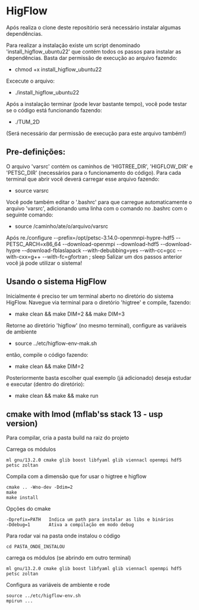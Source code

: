 # HigFlow
Após realiza o clone deste repositório será necessário instalar algumas dependências. 

Para realizar a instalação existe um script denominado 'install_higflow_ubuntu22' que contém todos os passos para instalar as dependências.
Basta dar permissão de execução ao arquivo fazendo:

* chmod +x install_higflow_ubuntu22

Excecute o arquivo:

* ./install_higflow_ubuntu22

Após a instalação terminar (pode levar bastante tempo), você pode testar se o código está funcionando fazendo:

* ./TUM_2D

(Será necessário dar permissão de execução para este arquivo também!)

## Pre-definições:

O arquivo 'varsrc' contém os caminhos de 'HIGTREE_DIR', 'HIGFLOW_DIR' e 'PETSC_DIR' (necessários para o funcionamento do código). Para cada terminal que abrir você deverá carregar esse arquivo fazendo:

* source varsrc

Você pode também editar o '.bashrc' para que carregue automaticamente o arquivo 'varsrc', adicionando uma linha com o comando no .bashrc com o seguinte comando:

* source /caminho/ate/o/arquivo/varsrc


Após re./configure --prefix=/opt/petsc-3.14.0-openmnpi-hypre-hdf5 --PETSC_ARCH=x86_64 --download-openmpi --download-hdf5 --download-hypre --download-fblaslapack --with-debubbing=yes --with-cc=gcc --with-cxx=g++ --with-fc=gfortran ;
sleep 5alizar um dos passos anterior você já pode utilizar o sistema!

## Usando o sistema HigFlow
Inicialmente é preciso ter um terminal aberto no diretório do sistema HigFlow. Navegue via terminal para o diretório 'higtree' e compile, fazendo:

* make clean && make DIM=2 && make DIM=3

Retorne ao diretório 'higflow' (no mesmo terminal), configure as variáveis de ambiente

* source ../etc/higflow-env-mak.sh

então, compile o código fazendo:

* make clean && make DIM=2

Posteriormente basta escolher qual exemplo (já adicionado) deseja estudar e executar (dentro do diretório):

* make clean && make && make run


## cmake with lmod (mflab'ss stack 13 - usp version)

Para compilar, cria a pasta build na raiz do projeto

Carrega os módulos

```
ml gnu/13.2.0 cmake glib boost libfyaml glib viennacl openmpi hdf5 petsc zoltan
```

Compila com a dimensão que for usar o higtree e higflow

```
cmake .. -Wno-dev -Ddim=2
make
make install
```

Opções do cmake

```
-Dprefix=PATH   Indica um path para instalar as libs e binários
-Ddebug=1       Ativa a compilação em modo debug
```

Para rodar vai na pasta onde instalou o código 

```
cd PASTA_ONDE_INSTALOU
```

carrega os módulos (se abrindo em outro terminal)

```
ml gnu/13.2.0 cmake glib boost libfyaml glib viennacl openmpi hdf5 petsc zoltan
```

Configura as variáveis de ambiente e rode

```
source ../etc/higflow-env.sh
mpirun ...
```
